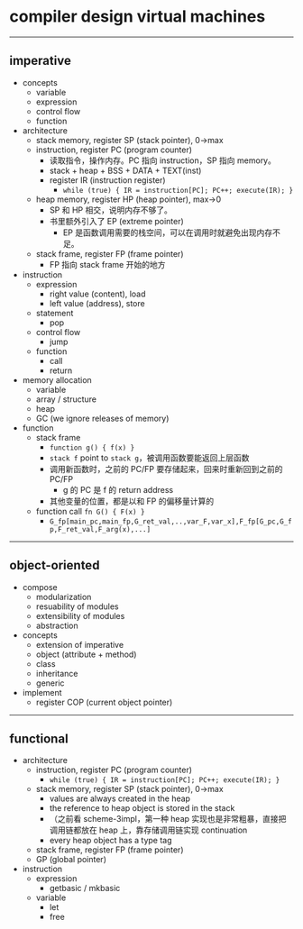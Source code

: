 # compiler design virtual machines

---

## imperative

- concepts
    - variable
    - expression
    - control flow
    - function
- architecture
    - stack memory, register SP (stack pointer), 0->max
    - instruction, register PC (program counter)
        - 读取指令，操作内存。PC 指向 instruction，SP 指向 memory。
        - stack + heap + BSS + DATA + TEXT(inst)
        - register IR (instruction register)
            - `while (true) { IR = instruction[PC]; PC++; execute(IR); }`
    - heap memory, register HP (heap pointer), max->0
        - SP 和 HP 相交，说明内存不够了。
        - 书里额外引入了 EP (extreme pointer)
            - EP 是函数调用需要的栈空间，可以在调用时就避免出现内存不足。
    - stack frame, register FP (frame pointer)
        - FP 指向 stack frame 开始的地方
- instruction
    - expression
        - right value (content), load
        - left value (address), store
    - statement
        - pop
    - control flow
        - jump
    - function
        - call
        - return
- memory allocation
    - variable
    - array / structure
    - heap
    - GC (we ignore releases of memory)
- function
    - stack frame
        - `function g() { f(x) }`
        - `stack f` point to `stack g`，被调用函数要能返回上层函数
        - 调用新函数时，之前的 PC/FP 要存储起来，回来时重新回到之前的 PC/FP
            - g 的 PC 是 f 的 return address
        - 其他变量的位置，都是以和 FP 的偏移量计算的
    - function call `fn G() { F(x) }`
        - `G_fp[main_pc,main_fp,G_ret_val,..,var_F,var_x],F_fp[G_pc,G_fp,F_ret_val,F_arg(x),...]`

---

## object-oriented
- compose
    - modularization
    - resuability of modules
    - extensibility of modules
    - abstraction
- concepts
    - extension of imperative
    - object (attribute + method)
    - class
    - inheritance
    - generic
- implement
    - register COP (current object pointer)

---

## functional

- architecture
    - instruction, register PC (program counter)
        - `while (true) { IR = instruction[PC]; PC++; execute(IR); }`
    - stack memory, register SP (stack pointer), 0->max
        - values are always created in the heap
        - the reference to heap object is stored in the stack
        - （之前看 scheme-3impl，第一种 heap 实现也是非常粗暴，直接把调用链都放在 heap 上，靠存储调用链实现 continuation
        - every heap object has a type tag
    - stack frame, register FP (frame pointer)
    - GP (global pointer)
- instruction
    - expression
        - getbasic / mkbasic
    - variable
        - let
        - free
